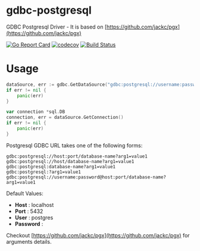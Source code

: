 # gdbc-postgresql
GDBC Postgresql Driver - It is based on [https://github.com/jackc/pgx](https://github.com/jackc/pgx)

[![Go Report Card](https://goreportcard.com/badge/github.com/go-gdbc/gdbc-postgresql)](https://goreportcard.com/report/github.com/go-gdbc/gdbc-postgresql)
[![codecov](https://codecov.io/gh/go-gdbc/gdbc-postgresql/branch/main/graph/badge.svg?token=AsVeTnBKU1)](https://codecov.io/gh/go-gdbc/gdbc-postgresql)
[![Build Status](https://travis-ci.com/go-gdbc/gdbc-postgresql.svg?branch=main)](https://travis-ci.com/go-gdbc/gdbc-postgresql)

# Usage
```go
dataSource, err := gdbc.GetDataSource("gdbc:postgresql://username:password@localhost:3000/testdb?sslmode=disable")
if err != nil {
    panic(err)
}

var connection *sql.DB
connection, err = dataSource.GetConnection()
if err != nil {
    panic(err)
}
```

Postgresql GDBC URL takes one of the following forms:

```
gdbc:postgresql://host:port/database-name?arg1=value1
gdbc:postgresql://host/database-name?arg1=value1
gdbc:postgresql:database-name?arg1=value1
gdbc:postgresql:?arg1=value1
gdbc:postgresql://username:password@host:port/database-name?arg1=value1
```

Default Values:
* **Host** : localhost
* **Port** : 5432
* **User** : postgres
* **Password** : 

Checkout [https://github.com/jackc/pgx](https://github.com/jackc/pgx) for arguments details.
